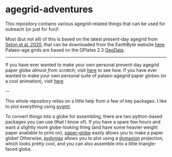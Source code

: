 # agegrid-adventures

This repository contains various agegrid-related things that can be used for outreach (or just for fun)!

Most (but not all) of this is based on the latest present-day agegrid from [Seton et al. 2020]((https://doi.org/10.1029/2020GC009214)), that can be downloaded from the EarthByte website [here](https://earthbyte.org/webdav/ftp/earthbyte/agegrid/2020/). Palaeo-age grids are based on the GPlates 2.3 [GeoData](https://www.earthbyte.org/gplates-2-3-software-and-data-sets/).

---
If you have ever wanted to make your own personal present-day agegrid paper globe *almost from scratch*, visit [here](agegrid_printable_globe.ipynb) to see how.
If you have ever wanted to make your own personal suite of palaeo-agegrid paper globes (or a cool animation), visit [here](agegrid-palaeo_printable_globe.ipynb)


--

This whole repository relies on a little help from a few of key packages. 
I like to plot everything using [pygmt](https://www.pygmt.org/).

To convert things into a globe for assembling, there are two python-based packages you can use (that I know of). If you have a spare few hours and want a slightly more globe-looking thing (and have some heavier weight paper available to print on), [paper-globe](https://github.com/joachimesque/paper-globe) easily allows you to make a paper globe!
Otherwise, [pydymax](https://github.com/Teque5/pydymax) allows you to plot using a [dymaxion](https://en.wikipedia.org/wiki/Dymaxion_map) projection, which looks pretty cool, and you can also assemble into a little triangle-faced globe. 
